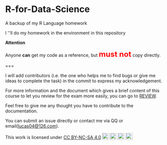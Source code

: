 # R-for-Data-Science
 A backup of my R Language homework

 I ''ll do my homework in the environment in this repository

**Attention**

Anyone **can** get my code as a reference, but <font color = red><font size =5>**must not**</font> </font>copy directly.



===



I will add contributors (i.e. the one who helps me to find bugs or give me ideas to complete the task) in the commit to express my acknowledgement. 

For more information and the document which gives a brief content of this course to let you review for the exam more easily, you can go to [REVIEW]().

Feel free to give me any thought you have to contribute to the documentation.

You can submit an issue directly or contact me via QQ or email(lucas04@126.com). 

<p xmlns:cc="http://creativecommons.org/ns#" >This work is licensed under <a href="http://creativecommons.org/licenses/by-nc-sa/4.0/?ref=chooser-v1" target="_blank" rel="license noopener noreferrer" style="display:inline-block;">CC BY-NC-SA 4.0<img style="height:22px!important;margin-left:3px;vertical-align:text-bottom;" src="https://mirrors.creativecommons.org/presskit/icons/cc.svg?ref=chooser-v1"><img style="height:22px!important;margin-left:3px;vertical-align:text-bottom;" src="https://mirrors.creativecommons.org/presskit/icons/by.svg?ref=chooser-v1"><img style="height:22px!important;margin-left:3px;vertical-align:text-bottom;" src="https://mirrors.creativecommons.org/presskit/icons/nc.svg?ref=chooser-v1"><img style="height:22px!important;margin-left:3px;vertical-align:text-bottom;" src="https://mirrors.creativecommons.org/presskit/icons/sa.svg?ref=chooser-v1"></a></p>
